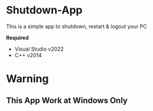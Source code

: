 # Shutdown-App
This is a simple app to shutdown, restart &amp; logout your PC

**Required**
- Visual Studio v2022
- C++ v2014
<h1>Warning</h1>
<h2>This App Work at Windows Only</h2>

